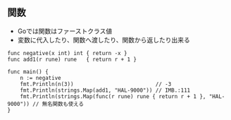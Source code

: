 
## 関数

* Goでは関数はファーストクラス値
* 変数に代入したり、関数へ渡したり、関数から返したり出来る

```
func negative(x int) int { return -x }
func add1(r rune) rune   { return r + 1 }

func main() {
	n := negative
	fmt.Println(n(3))                          // -3
	fmt.Println(strings.Map(add1, "HAL-9000")) // IMB.:111
	fmt.Println(strings.Map(func(r rune) rune { return r + 1 }, "HAL-9000")) // 無名関数も使える
}
```
